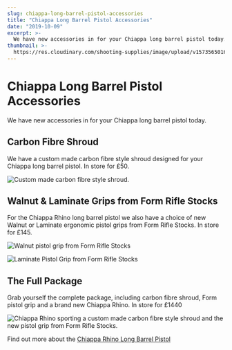 ```yaml
---
slug: chiappa-long-barrel-pistol-accessories
title: "Chiappa Long Barrel Pistol Accessories"
date: "2019-10-09"
excerpt: >-
  We have new accessories in for your Chiappa long barrel pistol today.
thumbnail: >-
  https://res.cloudinary.com/shooting-supplies/image/upload/v1573565016/chiappa-with-carbon-shroud_cgu2qr_bprfnp.jpg
---
```


# **Chiappa Long Barrel Pistol Accessories**

We have new accessories in for your Chiappa long barrel pistol today.

## Carbon Fibre Shroud

We have a custom made carbon fibre style shroud designed for your Chiappa long barrel pistol. In store for £50.

![Custom made carbon fibre style shroud.](https://res.cloudinary.com/shooting-supplies/image/upload/v1573565101/chiapp-with-carbon-shroud-2_xvteaf_f97i8h.png)

## Walnut & Laminate Grips from Form Rifle Stocks

For the Chiappa Rhino long barrel pistol we also have a choice of new Walnut or Laminate ergonomic pistol grips from Form Rifle Stocks. In store for £145.

![Walnut pistol grip from Form Rifle Stocks](https://res.cloudinary.com/shooting-supplies/image/upload/v1573565229/chiapp-walnut_evqxtp_h2jhqa.png)

![Laminate Pistol Grip from Form Rifle Stocks](https://res.cloudinary.com/shooting-supplies/image/upload/v1573564943/laminate-grip-on-chiappa_tiipga_i16mbt.jpg)

## The Full Package

Grab yourself the complete package, including carbon fibre shroud, Form pistol grip and a brand new Chiappa Rhino. In store for £1440

![Chiappa Rhino sporting a custom made carbon fibre style shroud and the new pistol grip from Form Rifle Stocks.](https://res.cloudinary.com/shooting-supplies/image/upload/v1573565016/chiappa-with-carbon-shroud_cgu2qr_bprfnp.jpg)

Find out more about the [Chiappa Rhino Long Barrel Pistol](https://shootingsuppliesltd.co.uk/long-barrel-pistols/)
